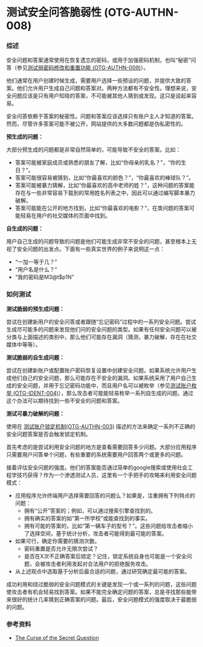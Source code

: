 # 测试安全问答脆弱性 (OTG-AUTHN-008)

### 综述
安全问题和答案通常使用在恢复遗忘的密码，或用于加强密码机制，也叫“秘密”问答（参见[测试弱密码修改和重置功能 (OTG-AUTHN-009)](https://www.owasp.org/index.php/Testing_for_weak_password_change_or_reset_functionalities_%28OTG-AUTHN-009%29)）。

他们通常在用户创建时候生成，需要用户选择一些预设的问题，并提供大致的答案。他们允许用户生成自己问题和答案对。两种方法都有不安全性。理想来说，安全问题应该是只有用户知晓的答案，不可能被其他人猜到或发现。这只是说起来容易。

安全问答依赖于答案的秘密性。问题和答案应该选择只有账户主人才知道的答案。然而，尽管许多答案可能不被公开，网站提供的大多数问题都是伪私密性的。


**预生成的问题：**

大部分预生成的问题都是非常自然简单的，可能导致不安全的答案。比如：
* 答案可能被家庭成员或熟悉的朋友了解，比如“你母亲的乳名？”，“你的生日？”。
* 答案可能很容易被猜到，比如“你最喜欢的颜色？”，“你最喜欢的棒球队？”。
* 答案可能被暴力猜解，比如“你最喜欢的高中老师的姓？”，这种问题的答案能存在与一些非常容易下载到的常用姓名列表之中，因此可以通过编写脚本暴力破解。
* 答案可能能在公开的地方找到，比如“你最喜欢的电影？”，在类问题的答案可能轻易在用户的社交媒体的页面中找到。


**自生成的问题：**

用户自己生成的问题导致的问题是他们可能生成非常不安全的问题，甚至根本上无视了安全问题的出发点。下面有一些真实世界的例子来说明这一点：

* “一加一等于几？”
* “用户名是什么？”
* “我的密码是M3@t$p1N”


### 如何测试
**测试脆弱的预生成问题：**

尝试在创建新用户的安全问答或者跟随“忘记密码”过程中的一系列安全问题。尝试生成尽可能多的问题来发现他们问的安全问题的类型。如果有任何安全问题可以被分类与上面描述的类别中，那么他们可能存在漏洞（猜测，暴力破解，存在在社交媒体中等等）。

**测试脆弱的自生成问题：**

尝试在创建新账户或配置账户密码恢复设置中创建安全问题。如果系统允许用户生成他们自己的安全问题，那么可能存在不安全的漏洞。如果系统采用了用户自己生成的安全问题，并用于忘记密码功能中，而且用户名可以被枚举（参见[测试账户枚举 (OTG-IDENT-004)](https://www.owasp.org/index.php/Testing_for_Account_Enumeration_and_Guessable_User_Account_%28OTG-IDENT-004%29)），那么攻击者可能能轻易枚举一系列自生成的问题。通过这个办法可以期待找到一些不安全的问题和答案。

**测试可暴力破解的问题：**

使用在 [测试账户锁定机制(OTG-AUTHN-003)](https://www.owasp.org/index.php/Testing_for_Weak_lock_out_mechanism_%28OTG-AUTHN-003%29) 描述的方法来确定一系列不正确的安全问题答案是否会触发锁定机制。

首先考虑的是尝试利用安全问题的地方是查看需要回答多少问题。大部分应用程序只需要用户问答单个问题，有些重要的系统需要用户回答两个或更多的问题。

接着评估安全问题的强度。他们的答案能否通过简单的google搜索或使用社会工程学技巧获得？作为一个渗透测试人员，这里有一个手把手的攻略来利用安全问题模式：

* 应用程序允许终端用户选择需要回答的问题么？如果是，注重拥有下列特点的问题：
    - 拥有“公开”答案的；例如，可以通过搜索引擎查找到的。
    - 拥有确实的答案的如“第一所学校”或能查找到的事实。
    - 拥有可能的答案的，比如“第一辆车子的型号？”。这些问题给攻击者缩小了选择空间，基于统计分析，攻击者可能得到最可能的答案。
* 如果可行，确定你需要的猜测次数。
    - 密码重置是否允许无限次尝试？
    - 是否在X次不正确答案后锁定？记住，锁定系统自身也可能是一个安全问题，会被攻击者利用发起对合法用户的拒绝服务攻击。
* 从上述观点中选取基于分析后最合适的问题，通过研究确定最可能的答案。

成功利用和绕过脆弱的安全问题模式的关键是发现一个或一系列的问题，这些问题使攻击者有机会轻易找到答案。如果不能完全确定问题的答案，总是寻找那些能带来很好的统计几率猜到正确答案的问题。最后，安全问题模式的强度取决于最脆弱的问题。

### 参考资料
* [The Curse of the Secret Question](http://www.schneier.com/essay-081.html)

